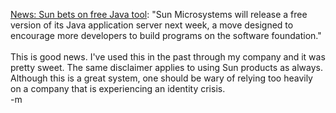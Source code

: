 <a href="http://zdnet.com.com/2100-1104_2-5107201.html">News: Sun bets on free Java tool</a>: "Sun Microsystems will release a free version of its Java application server next week, a move designed to encourage more developers to build programs on the software foundation."
<br />
<br />This is good news.  I've used this in the past through my company and it was pretty sweet.  The same disclaimer applies to using Sun products as always.  Although this is a great system, one should be wary of relying too heavily on a company that is experiencing an identity crisis.
<br />-m
<br />